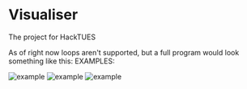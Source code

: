 # Visualiser
The project for HackTUES

As of right now loops aren't supported, but a full program would look something like this:
EXAMPLES:

![example](Examples/example1.jpg)
![example](Examples/example2.jpg)
![example](Examples/example3.jpg)